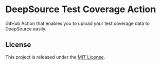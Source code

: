 # DeepSource Test Coverage Action

GitHub Action that enables you to upload your test coverage data to DeepSource easily.

## License

This project is released under the [MIT License](LICENSE).
